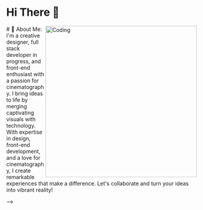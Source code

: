 # Hi There 👋
 <img align="right" alt="Coding" width="400" src="https://cdn.dribbble.com/users/1162077/screenshots/3848914/programmer.gif">
# 💫 About Me:
I'm a creative designer, full stack developer in progress, and front-end enthusiast with a passion for cinematography. I bring ideas to life by merging captivating visuals with technology. With expertise in design, front-end development, and a love for cinematography, I create remarkable experiences that make a difference. Let's collaborate and turn your ideas into vibrant reality!



-->
